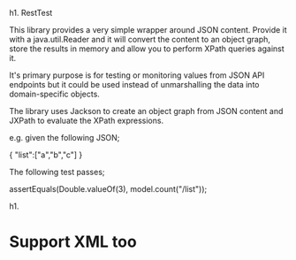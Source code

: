 h1. RestTest

This library provides a very simple wrapper around JSON content. Provide it with a java.util.Reader and it will
convert the content to an object graph, store the results in memory and allow you to perform XPath queries against it.

It's primary purpose is for testing or monitoring values from JSON API endpoints but it could be used instead of 
unmarshalling the data into domain-specific objects.

The library uses Jackson to create an object graph from JSON content and JXPath to evaluate the XPath expressions.

e.g. given the following JSON;

{ "list":["a","b","c"] }

The following test passes;

assertEquals(Double.valueOf(3), model.count("/list"));

h1.

# Support XML too 
